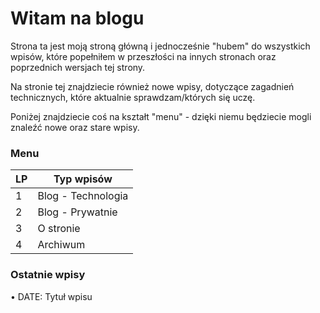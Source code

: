 # Witam na blogu  
Strona ta jest moją stroną główną i jednocześnie "hubem" do wszystkich wpisów, które popełniłem w przeszłości na innych stronach oraz poprzednich wersjach tej strony.  
  
Na stronie tej znajdziecie również nowe wpisy, dotyczące zagadnień technicznych, które aktualnie sprawdzam/których się uczę.  

Poniżej znajdziecie coś na kształt "menu" - dzięki niemu będziecie mogli znaleźć nowe oraz stare wpisy.  

### Menu  
LP | Typ wpisów |
---------|----------|
 1 | Blog - Technologia |
 2 | Blog - Prywatnie |
 3 | O stronie |
 4 | Archiwum | 

 ### Ostatnie wpisy  
 • DATE: Tytuł wpisu
